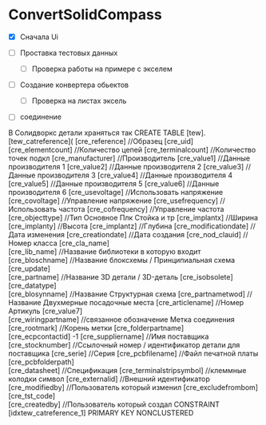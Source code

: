 # ConvertSolidCompass
- [x]  Сначала Ui

- [ ] Проставка тестовых данных 
  - [ ] Проверка работы на примере с экселем

- [ ] Создание конвертера обьектов
  - [ ] Проверка на листах эксель

- [ ] соединение


В Солидворкс детали храняться так
CREATE TABLE [tew].[tew_catreference](
	[cre_reference]                 //Образец
	[cre_uid]                       
	[cre_elementcount]              //Количество цепей
	[cre_terminalcount]             //Количество точек подкл
	[cre_manufacturer]              //Производитель
	[cre_value1]                    //Данные производителя 1
	[cre_value2]                    //Данные производителя 2
	[cre_value3]                    //Данные производителя 3
	[cre_value4]                    //Данные производителя 4
	[cre_value5]                    //Данные производителя 5
	[cre_value6]                    //Данные производителя 6
	[cre_usevoltage]                //Использовать напряжение
	[cre_covoltage]                 //Управление напряжение
	[cre_usefrequency]              //Использовать частота
	[cre_cofrequency]               //Управление частота
	[cre_objecttype]                //Тип Основное Плк Стойка и тр
	[cre_implantx]                  //Ширина
	[cre_implanty]                  //Высота
	[cre_implantz]                  //Глубина
	[cre_modificationdate]          //Дата изменения
	[cre_creationdate]              //Дата создания
	[cre_nod_clauid]                //Номер класса 
	[cre_cla_name]                  
	[cre_lib_name]                  //Название библиотеки в которую входит
	[cre_bloschname]                //Название блоксхемы / Принципиальная схема
	[cre_update]                    
	[cre_partname]                  //Название 3D детали / 3D-деталь
	[cre_isobsolete]                
	[cre_datatype]                  
	[cre_blosynname]                //Название Структурная схема
	[cre_partnametwod]              //Название Двухмерные посадочные места
	[cre_articlename]               //Номер Артикуль 
	[cre_value7]                    
	[cre_wiringpartname]            //связанное обозначение Метка соединения
	[cre_rootmark]  				//Корень метки
	[cre_folderpartname]    		
	[cre_ecpcontactid]  			-1
	[cre_suppliername]  			//Имя поставщика
	[cre_stocknumber]   			//Ссылочный номер / идентификатор детали для поставщика
	[cre_serie] 					//Серия
	[cre_pcbfilename]   			//Файл печатной платы
	[cre_pcbfolderpath] 			
	[cre_datasheet] 				//Спецификация
	[cre_terminalstripsymbol]   	//клеммные колодки символ
	[cre_externalid]    			//Внешний идентификатор
	[cre_modifiedby]    			//Пользователь который изменил
	[cre_excludefrombom]    		
	[cre_tst_code]  				
	[cre_createdby] 				//Пользователь который создал
 CONSTRAINT [idxtew_catreference_1] PRIMARY KEY NONCLUSTERED
